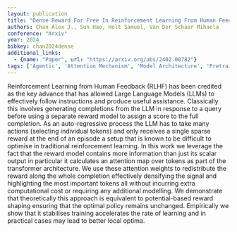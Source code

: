 ```yaml
---
layout: publication
title: "Dense Reward For Free In Reinforcement Learning From Human Feedback"
authors: Chan Alex J., Sun Hao, Holt Samuel, Van Der Schaar Mihaela
conference: "Arxiv"
year: 2024
bibkey: chan2024dense
additional_links:
  - {name: "Paper", url: "https://arxiv.org/abs/2402.00782"}
tags: ['Agentic', 'Attention Mechanism', 'Model Architecture', 'Pretraining Methods', 'RAG', 'Reinforcement Learning', 'Tools', 'Training Techniques', 'Transformer']
---
```

Reinforcement Learning from Human Feedback (RLHF) has been credited as the key advance that has allowed Large Language Models (LLMs) to effectively follow instructions and produce useful assistance. Classically this involves generating completions from the LLM in response to a query before using a separate reward model to assign a score to the full completion. As an auto-regressive process the LLM has to take many actions (selecting individual tokens) and only receives a single sparse reward at the end of an episode a setup that is known to be difficult to optimise in traditional reinforcement learning. In this work we leverage the fact that the reward model contains more information than just its scalar output in particular it calculates an attention map over tokens as part of the transformer architecture. We use these attention weights to redistribute the reward along the whole completion effectively densifying the signal and highlighting the most important tokens all without incurring extra computational cost or requiring any additional modelling. We demonstrate that theoretically this approach is equivalent to potential-based reward shaping ensuring that the optimal policy remains unchanged. Empirically we show that it stabilises training accelerates the rate of learning and in practical cases may lead to better local optima.
